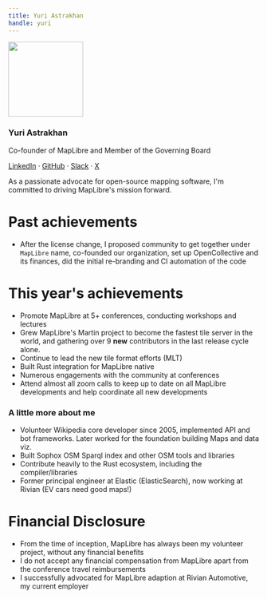 ```yaml
---
title: Yuri Astrakhan
handle: yuri
---
```


<div class="text-center mb-5">
    <img
        src="https://avatars.githubusercontent.com/u/1641515?v=4"
        width="150"
        class="rounded-circle mt-3"
    />
    <h3 class="m-3">Yuri Astrakhan</h3>
    <p>Co-founder of MapLibre and Member of the Governing Board</p>
    <p><a href="https://www.linkedin.com/in/yurik/">LinkedIn</a> · <a href="https://github.com/nyurik">GitHub</a> · <a href="https://osmus.slack.com/team/UD83BMK5W">Slack</a> · <a href="https://twitter.com/nyuriks">X</a>
</div>

As a passionate advocate for open-source mapping software, I'm committed to driving MapLibre's mission forward.

# Past achievements

- After the license change, I proposed community to get together under `MapLibre` name, co-founded our organization, set up OpenCollective and its finances, did the initial re-branding and CI automation of the code

# This year's achievements

- Promote MapLibre at 5+ conferences, conducting workshops and lectures
- Grew MapLibre's Martin project to become the fastest tile server in the world, and gathering over 9 **new** contributors in the last release cycle alone.
- Continue to lead the new tile format efforts (MLT)
- Built Rust integration for MapLibre native
- Numerous engagements with the community at conferences
- Attend almost all zoom calls to keep up to date on all MapLibre developments and help coordinate all new developments

### A little more about me

- Volunteer Wikipedia core developer since 2005, implemented API and bot frameworks. Later worked for the foundation building Maps and data viz.
- Built Sophox OSM Sparql index and other OSM tools and libraries
- Contribute heavily to the Rust ecosystem, including the compiler/libraries
- Former principal engineer at Elastic (ElasticSearch), now working at Rivian (EV cars need good maps!)

# Financial Disclosure

- From the time of inception, MapLibre has always been my volunteer project, without any financial benefits
- I do not accept any financial compensation from MapLibre apart from the conference travel reimbursements
- I successfully advocated for MapLibre adaption at Rivian Automotive, my current employer
